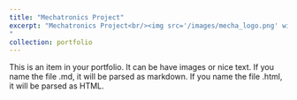 ```yaml
---
title: "Mechatronics Project"
excerpt: "Mechatronics Project<br/><img src='/images/mecha_logo.png' width='500' height='300'>
"
collection: portfolio
---
```


This is an item in your portfolio. It can be have images or nice text. If you name the file .md, it will be parsed as markdown. If you name the file .html, it will be parsed as HTML. 
